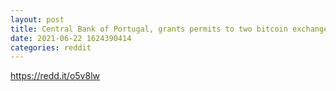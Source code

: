 ```yaml
--- 
layout: post 
title: Central Bank of Portugal, grants permits to two bitcoin exchanges, Criptoloja and Mind The Coin - Crypto DeFinance 
date: 2021-06-22 1624390414 
categories: reddit 
--- 
```

https://redd.it/o5v8lw